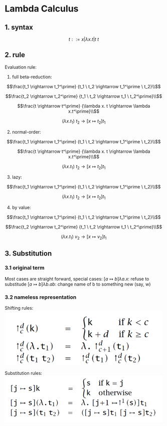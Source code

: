 # Lambda Calculus

## 1. syntax

```math
t ::= x | \lambda x. t | t \ t
```

## 2. rule
Evaluation rule:
1. full beta-reduction: 
```math
\frac{t_1 \rightarrow t_1^\prime}
{t_1 \  t_2 \rightarrow t_1^\prime \  t_2}\\
```

```math
\frac{t_2 \rightarrow t_2^\prime}
{t_1 \  t_2 \rightarrow t_1 \  t_2^\prime}\\
```

```math
\frac{t \rightarrow t^\prime}
{\lambda x. t \rightarrow \lambda x.t^\prime}\\
```

```math
(\lambda x. t_1) \ t_2 \rightarrow [x \mapsto t_2]t_1
```

2. normal-order:

```math
\frac{t_1 \rightarrow t_1^\prime}
{t_1 \  t_2 \rightarrow t_1^\prime \  t_2}\\
```

```math
\frac{t \rightarrow t^\prime}
{\lambda x. t \rightarrow \lambda x.t^\prime}\\
```

```math
(\lambda x. t_1) \ t_2 \rightarrow [x \mapsto t_2]t_1
```

3. lazy:

```math
\frac{t_1 \rightarrow t_1^\prime}
{t_1 \  t_2 \rightarrow t_1^\prime \  t_2}\\
```

```math
(\lambda x. t_1) \ t_2 \rightarrow [x \mapsto t_2]t_1
```

4. by value:

```math
\frac{t_1 \rightarrow t_1^\prime}
{t_1 \  t_2 \rightarrow t_1^\prime \  t_2}\\
```

```math
\frac{t_2 \rightarrow t_2^\prime}
{t_1 \  t_2 \rightarrow t_1 \  t_2^\prime}\\
```

```math
(\lambda x. t_1) \ v_2 \rightarrow [x \mapsto v_2]t_1
```

## 3. Substitution

### 3.1 original term
Most cases are straight forward, special cases:
$[a \mapsto b]\lambda a. x$: refuse to substitude
$[a \mapsto b]\lambda b. a b$: change name of b to something new (say, w)

### 3.2 nameless representation
Shifting rules:
![](shifting.png)

Substitution rules:
![](substitution.png)